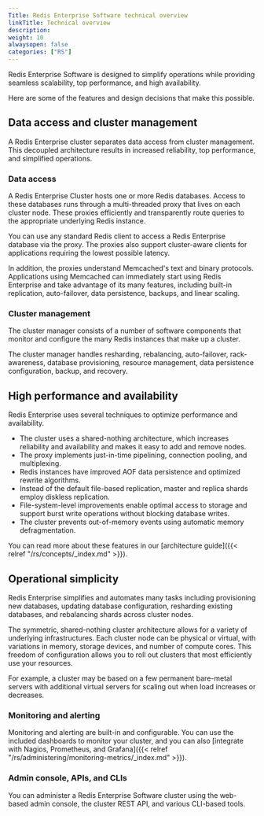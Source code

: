 ```yaml
---
Title: Redis Enterprise Software technical overview
linkTitle: Technical overview
description:
weight: 10
alwaysopen: false
categories: ["RS"]
---
```


Redis Enterprise Software is designed to simplify operations while providing seamless scalability, top performance, and high availability.

Here are some of the features and design decisions that make this possible.

## Data access and cluster management

A Redis Enterprise cluster separates data access from cluster
management. This decoupled architecture results in increased reliability,
top performance, and simplified operations.

### Data access

A Redis Enterprise Cluster hosts one or more Redis databases. Access to these databases runs through a multi-threaded proxy that lives on each cluster node. These proxies efficiently and transparently route queries to the appropriate underlying Redis instance.

You can use any standard Redis client to access a Redis Enterprise database via the proxy. The proxies also support cluster-aware clients for applications requiring the lowest possible latency.

In addition, the proxies understand Memcached's text and binary protocols. Applications using Memcached can immediately start using Redis Enterprise and take advantage of its many features, including built-in replication, auto-failover, data persistence, backups, and linear scaling.

### Cluster management

The cluster manager consists of a number of software components that monitor
and configure the many Redis instances that make up a cluster.

The cluster manager handles resharding, rebalancing, auto-failover,
rack-awareness, database provisioning, resource management, data
persistence configuration, backup, and recovery.

## High performance and availability

Redis Enterprise uses several techniques to optimize performance and availability.

- The cluster uses a shared-nothing architecture, which increases reliability and availability and makes it easy to add and remove nodes.
- The proxy implements just-in-time pipelining, connection pooling, and multiplexing.
- Redis instances have improved AOF data persistence and optimized rewrite
    algorithms.
- Instead of the default file-based replication, master and replica shards employ diskless replication.
- File-system-level improvements enable optimal access to storage and
    support burst write operations without blocking
    database writes.
- The cluster prevents out-of-memory events using automatic memory defragmentation.

You can read more about these features in our [architecture guide]({{< relref "/rs/concepts/_index.md" >}}).

## Operational simplicity

Redis Enterprise simplifies and automates many tasks including provisioning new databases, updating database configuration,
resharding existing databases, and rebalancing shards across cluster
nodes.

The symmetric, shared-nothing cluster architecture allows for a variety
of underlying infrastructures. Each cluster node can be physical or virtual, with variations in memory, storage devices, and number of compute cores. This freedom of configuration allows you to roll out clusters that most efficiently use your resources.

For example, a cluster may be based on a few permanent bare-metal servers with
additional virtual servers for scaling out when load increases
or decreases.

### Monitoring and alerting

Monitoring and alerting are built-in and configurable. You can use the included dashboards to monitor your cluster, and you can also [integrate with Nagios, Prometheus, and Grafana]({{< relref "/rs/administering/monitoring-metrics/_index.md" >}}).

### Admin console, APIs, and CLIs

You can administer a Redis Enterprise Software cluster using the web-based admin console,
the cluster REST API, and various CLI-based tools.
